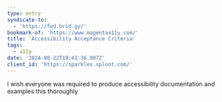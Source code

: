 ```yaml
---
type: entry
syndicate-to:
  - 'https://fed.brid.gy/'
bookmark-of: 'https://www.magentaa11y.com/'
title: 'Accessibility Acceptance Criteria'
tags:
  - a11y
date: '2024-08-22T19:41:36.907Z'
client_id: 'https://sparkles.sploot.com/'
---
```

I wish everyone was required to produce accessibility documentation and examples this thoroughly

